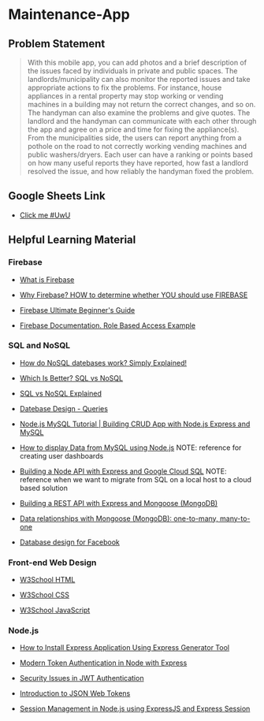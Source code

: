 # Maintenance-App

## Problem Statement
> With this mobile app, you can add photos and a brief description of the issues 
> faced by individuals in private and public spaces. The landlords/municipality 
> can also monitor the reported issues and take appropriate actions to fix the 
> problems. For instance, house appliances in a rental property may stop working 
> or vending machines in a building may not return the correct changes, and so on. 
> The handyman can also examine the problems and give quotes. The landlord and the 
> handyman can communicate with each other through the app and agree 
> on a price and time for fixing the appliance(s). From the municipalities side, 
> the users can report anything from a pothole on the road to not 
> correctly working vending machines and public washers/dryers. Each user can have 
> a ranking or points based on how many useful reports they have 
> reported, how fast a landlord resolved the issue, and how reliably the handyman fixed the problem. 

## Google Sheets Link
- [Click me #UwU](https://docs.google.com/spreadsheets/d/16mKJtwNAgq15PcCzK8cvLiK34q0-96wFSoO1pmSr0Wg/edit?usp=sharing)

## Helpful Learning Material
### Firebase
- [What is Firebase](https://www.youtube.com/watch?v=-pyo67HWuOI)

- [Why Firebase? HOW to determine whether YOU should use FIREBASE](https://www.youtube.com/watch?v=urdyRxsuBxQ)

- [Firebase Ultimate Beginner's Guide](https://www.youtube.com/watch?v=9kRgVxULbag&t=1098s)

- [Firebase Documentation. Role Based Access Example](https://firebase.google.com/docs/firestore/solutions/role-based-access)

### SQL and NoSQL

- [How do NoSQL datebases work? Simply Explained!](https://www.youtube.com/watch?v=0buKQHokLK8)

- [Which Is Better? SQL vs NoSQL](https://www.youtube.com/watch?v=t0GlGbtMTio)

- [SQL vs NoSQL Explained](https://www.youtube.com/watch?v=ruz-vK8IesE)

- [Datebase Design - Queries](https://web.csulb.edu/colleges/coe/cecs/dbdesign/dbdesign.php?page=sql/queries.php)

- [Node.js MySQL Tutorial | Building CRUD App with Node.js Express and MySQL](https://www.youtube.com/watch?v=xn9ef5pod18)

- [How to display Data from MySQL using Node.js](https://codingstatus.com/how-to-display-data-from-mysql-database-table-in-node-js/) NOTE: reference for creating user dashboards

- [Building a Node API with Express and Google Cloud SQL](https://austinhale.medium.com/building-a-node-api-with-express-and-google-cloud-sql-9bda260b040f) NOTE: reference when we want to migrate from SQL on a local host to a cloud based solution

- [Building a REST API with Express and Mongoose (MongoDB)](https://github.com/rahmanfadhil/learn-express-mongoose)

- [Data relationships with Mongoose (MongoDB): one-to-many, many-to-one](https://www.bezkoder.com/mongoose-one-to-many-relationship/#Case_3_Mongoose_One-to-Many_aLot_Relationship)

- [Database design for Facebook](https://medium.com/@rithwikkukunuri30/database-design-for-facebook-4f52b55ebe94)

### Front-end Web Design

- [W3School HTML](https://www.w3schools.com/html/default.asp)

- [W3School CSS](https://www.w3schools.com/css/default.asp)

- [W3School JavaScript](https://www.w3schools.com/js/default.asp)

### Node.js
- [How to Install Express Application Using Express Generator Tool](https://codingstatus.com/how-to-install-express-application-using-express-generator-tool/)

- [Modern Token Authentication in Node with Express](https://developer.okta.com/blog/2019/02/14/modern-token-authentication-in-node-with-express)

- [Security Issues in JWT Authentication](https://www.softwaresecured.com/security-issues-jwt-authentication/)

- [Introduction to JSON Web Tokens](https://jwt.io/introduction)

- [Session Management in Node.js using ExpressJS and Express Session](https://www.section.io/engineering-education/session-management-in-nodejs-using-expressjs-and-express-session/)
